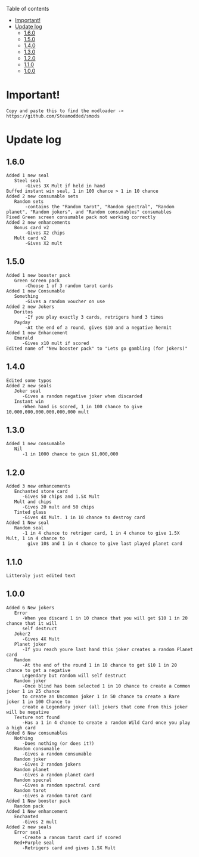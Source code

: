 Table of contents

- [Important!](#Important!)
- [Update log](#update-log)
  - [1.6.0](#1.6.0)
  - [1.5.0](#1.5.0)
  - [1.4.0](#1.4.0)
  - [1.3.0](#1.3.0)
  - [1.2.0](#1.2.0)
  - [1.1.0](#1.1.0)
  - [1.0.0](#1.0.0)

# Important!

    Copy and paste this to find the modloader -> https://github.com/Steamodded/smods

# Update log

  ## 1.6.0

    Added 1 new seal
       Steel seal
           -Gives 3X Mult if held in hand
    Buffed instant win seal, 1 in 100 chance > 1 in 10 chance
    Added 2 new consumable sets
       Random sets
           -contains the "Random tarot", "Random spectral", "Random planet", "Random jokers", and "Random consumables" consumables
    Fixed Green screen consumable pack not working correctly
    Added 2 new enhancements
       Bonus card v2
           -Gives X2 chips
       Mult card v2
           -Gives X2 mult

  ## 1.5.0

    Added 1 new booster pack
       Green screen pack
           -Choose 1 of 3 random tarot cards
    Added 1 new Consumable
       Something
           -Gives a random voucher on use
    Added 2 new Jokers
       Doritos
           -If you play exactly 3 cards, retrigers hand 3 times
       Payday
           -At the end of a round, gives $10 and a negative hermit
    Added 1 new Enhancement
       Emerald
          -Gives x10 mult if scored
    Edited name of "New booster pack" to "Lets go gambling (for jokers)"

  ## 1.4.0

    Edited some typos
    Added 2 new seals
       Joker seal
          -Gives a random negative joker when discarded
       Instant win
          -When hand is scored, 1 in 100 chance to give 10,000,000,000,000,000,000 mult

  ## 1.3.0

    Added 1 new consumable
       Nil
          -1 in 1000 chance to gain $1,000,000
  
  ## 1.2.0

    Added 3 new enhancements
       Enchanted stone card
          -Gives 50 chips and 1.5X Mult
       Mult and chips
          -Gives 20 mult and 50 chips
       Tinted glass
          -Gives 4X Mult. 1 in 10 chance to destroy card
    Added 1 New seal
       Random seal
          -1 in 4 chance to retriger card, 1 in 4 chance to give 1.5X Mult, 1 in 4 chance to
            give 10$ and 1 in 4 chance to give last played planet card
  
  ## 1.1.0

    Litteraly just edited text
  
  ## 1.0.0
  
    Added 6 New jokers
       Error
          -When you discard 1 in 10 chance that you will get $10 1 in 20 chance that it will 
          self destruct
       Joker2
          -Gives 4X Mult
       Planet joker
          -If you reach youre last hand this joker creates a random Planet card
       Random
          -At the end of the round 1 in 10 chance to get $10 1 in 20 chance to get a negative
          Legendary but random will self destruct
       Random joker
          -Once blind has been selected 1 in 10 chance to create a Common joker 1 in 25 chance
          to create an Uncommon joker 1 in 50 chance to create a Rare joker 1 in 100 Chance to
          create a Legendary joker (all jokers that come from this joker will be negative
       Texture not found
          -Has a 1 in 4 chance to create a random Wild Card once you play a high card
    Added 6 New consumables
       Nothing
          -Does nothing (or does it?)
       Random consumable
          -Gives a random consumable
       Random joker
          -Gives 2 random jokers
       Random planet
          -Gives a random planet card
       Random specral
          -Gives a random spectral card
       Random tarot
          -Gives a random tarot card
    Added 1 New booster pack
       Random pack
    Added 1 New enhancement
       Enchanted
          -Gives 2 mult
    Added 2 new seals
       Error seal
          -Create a rancom tarot card if scored
       Red+Purple seal
          -Retrigers card and gives 1.5X Mult
